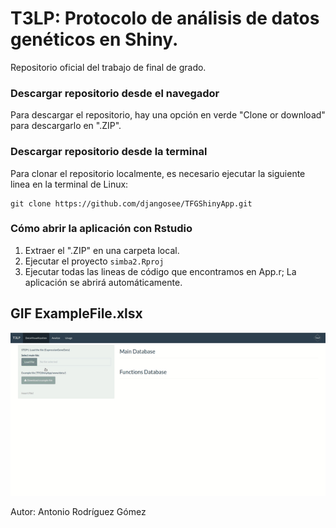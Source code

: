 # T3LP: Protocolo de análisis de datos genéticos en Shiny.

Repositorio oficial del trabajo de final de grado.

### Descargar repositorio desde el navegador
Para descargar el repositorio, hay una opción en verde "Clone or download" para descargarlo en ".ZIP".

### Descargar repositorio desde la terminal
Para clonar el repositorio localmente, es necesario ejecutar la siguiente linea en la terminal de Linux:

```
git clone https://github.com/djangosee/TFGShinyApp.git
```
### Cómo abrir la aplicación con Rstudio

1. Extraer el ".ZIP" en una carpeta local.
2. Ejecutar el proyecto `simba2.Rproj`
3. Ejecutar todas las lineas de código que encontramos en App.r; La aplicación se abrirá automáticamente.

## GIF **ExampleFile.xlsx**

<img src="GifReactionj.gif" />

Autor: Antonio Rodríguez Gómez
